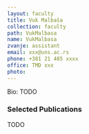 ```yaml
---
layout: faculty
title: Vuk Malbaša
collection: faculty
path: VukMalbasa
name: VukMalbasa
zvanje: assistant
email: xxx@uns.ac.rs
phone: +381 21 485 xxxx
office: TMD xxx
photo: 
---
```


Bio: TODO

### Selected Publications

TODO
